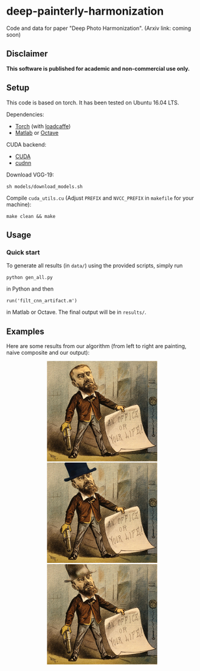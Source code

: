 # deep-painterly-harmonization
Code and data for paper "Deep Photo Harmonization". (Arxiv link: coming soon) 

## Disclaimer 
**This software is published for academic and non-commercial use only.**

## Setup
This code is based on torch. It has been tested on Ubuntu 16.04 LTS.

Dependencies:
* [Torch](https://github.com/torch/torch7) (with [loadcaffe](https://github.com/szagoruyko/loadcaffe))
* [Matlab](https://www.mathworks.com/) or [Octave](https://www.gnu.org/software/octave/)

CUDA backend:
* [CUDA](https://developer.nvidia.com/cuda-downloads)
* [cudnn](https://developer.nvidia.com/cudnn)

Download VGG-19:
```
sh models/download_models.sh
```

Compile ``cuda_utils.cu`` (Adjust ``PREFIX`` and ``NVCC_PREFIX`` in ``makefile`` for your machine):
```
make clean && make
```

## Usage
### Quick start
To generate all results (in  ``data/``) using the provided scripts, simply run
```
python gen_all.py
```
in Python and then 
```
run('filt_cnn_artifact.m')
```
in Matlab or Octave. The final output will be in ``results/``.

## Examples
Here are some results from our algorithm (from left to right are painting, naive composite and our output):
<p align='center'>
  <img src='data/0_target.jpg' width='290'/>
  <img src='data/0_naive.jpg' width='290'/>
  <img src='results/0_final_res.png' width='290'/>
</p>


